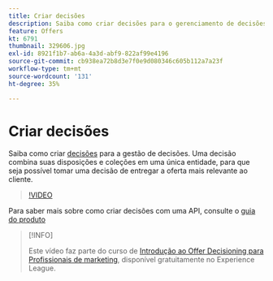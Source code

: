 ```yaml
---
title: Criar decisões
description: Saiba como criar decisões para o gerenciamento de decisões. Uma decisão combina suas disposições e coleções em uma única entidade, para que seja possível tomar uma decisão de entregar a oferta mais relevante ao cliente.
feature: Offers
kt: 6791
thumbnail: 329606.jpg
exl-id: 8921f1b7-ab6a-4a3d-abf9-822af99e4196
source-git-commit: cb938ea72b8d3e7f0e9d080346c605b112a7a23f
workflow-type: tm+mt
source-wordcount: '131'
ht-degree: 35%

---
```


# Criar decisões

Saiba como criar [decisões](https://experienceleague.adobe.com/docs/journey-optimizer/using/offer-decisioniong/create-manage-activities/create-offer-activities.html?lang=pt-BR) para a gestão de decisões. Uma decisão combina suas disposições e coleções em uma única entidade, para que seja possível tomar uma decisão de entregar a oferta mais relevante ao cliente.

>[!VIDEO](https://video.tv.adobe.com/v/329606?quality=12&learn=on)

Para saber mais sobre como criar decisões com uma API, consulte o [guia do produto](https://experienceleague.adobe.com/docs/journey-optimizer/using/offer-decisioniong/api-reference/activities-api/create.html?lang=pt-BR)

>[!INFO]
>
> Este vídeo faz parte do curso de [Introdução ao Offer Decisioning para Profissionais de marketing](https://experienceleague.adobe.com/?recommended=ExperiencePlatform-U-1-2020.1.offerdecisioning), disponível gratuitamente no Experience League.
